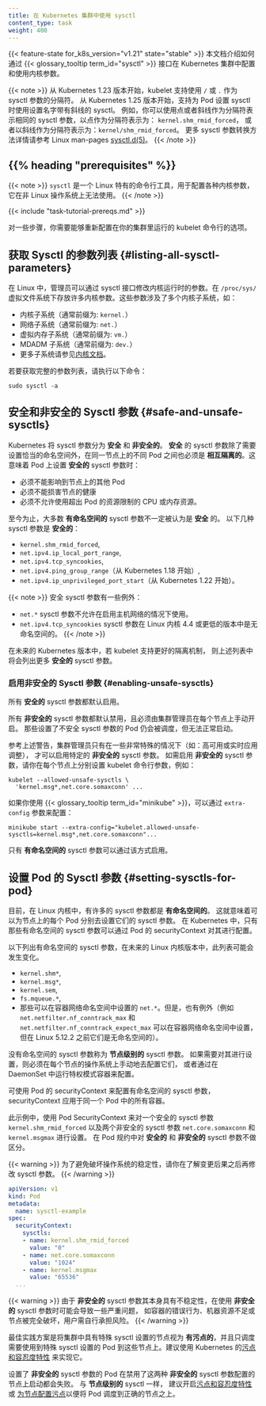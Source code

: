 ```yaml
---
title: 在 Kubernetes 集群中使用 sysctl
content_type: task
weight: 400
---
```




{{< feature-state for_k8s_version="v1.21" state="stable" >}}
本文档介绍如何通过 {{< glossary_tooltip term_id="sysctl" >}}
接口在 Kubernetes 集群中配置和使用内核参数。

{{< note >}}
从 Kubernetes 1.23 版本开始，kubelet 支持使用 `/` 或 `.` 作为 sysctl 参数的分隔符。
从 Kubernetes 1.25 版本开始，支持为 Pod 设置 sysctl 时使用设置名字带有斜线的 sysctl。
例如，你可以使用点或者斜线作为分隔符表示相同的 sysctl 参数，以点作为分隔符表示为： `kernel.shm_rmid_forced`，
或者以斜线作为分隔符表示为：`kernel/shm_rmid_forced`。
更多 sysctl 参数转换方法详情请参考 Linux man-pages
[sysctl.d(5)](https://man7.org/linux/man-pages/man5/sysctl.d.5.html)。
{{< /note >}}

## {{% heading "prerequisites" %}}

{{< note >}}
`sysctl` 是一个 Linux 特有的命令行工具，用于配置各种内核参数，
它在非 Linux 操作系统上无法使用。
{{< /note >}}

{{< include "task-tutorial-prereqs.md" >}}

对一些步骤，你需要能够重新配置在你的集群里运行的 kubelet 命令行的选项。


## 获取 Sysctl 的参数列表   {#listing-all-sysctl-parameters}

在 Linux 中，管理员可以通过 sysctl 接口修改内核运行时的参数。在 `/proc/sys/`
虚拟文件系统下存放许多内核参数。这些参数涉及了多个内核子系统，如：

- 内核子系统（通常前缀为: `kernel.`）
- 网络子系统（通常前缀为: `net.`）
- 虚拟内存子系统（通常前缀为: `vm.`）
- MDADM 子系统（通常前缀为: `dev.`）
- 更多子系统请参见[内核文档](https://www.kernel.org/doc/Documentation/sysctl/README)。

若要获取完整的参数列表，请执行以下命令：

```shell
sudo sysctl -a
```

## 安全和非安全的 Sysctl 参数  {#safe-and-unsafe-sysctls}

Kubernetes 将 sysctl 参数分为 **安全** 和 **非安全的**。
**安全** 的 sysctl 参数除了需要设置恰当的命名空间外，在同一节点上的不同 Pod
之间也必须是 **相互隔离的**。这意味着 Pod 上设置 **安全的** sysctl 参数时：

- 必须不能影响到节点上的其他 Pod
- 必须不能损害节点的健康
- 必须不允许使用超出 Pod 的资源限制的 CPU 或内存资源。

至今为止，大多数 **有命名空间的** sysctl 参数不一定被认为是 **安全** 的。
以下几种 sysctl 参数是 **安全的**：

- `kernel.shm_rmid_forced`,
- `net.ipv4.ip_local_port_range`,
- `net.ipv4.tcp_syncookies`,
- `net.ipv4.ping_group_range`（从 Kubernetes 1.18 开始）,
- `net.ipv4.ip_unprivileged_port_start`（从 Kubernetes 1.22 开始）。

{{< note >}}
安全 sysctl 参数有一些例外：

- `net.*` sysctl 参数不允许在启用主机网络的情况下使用。
- `net.ipv4.tcp_syncookies` sysctl 参数在 Linux 内核 4.4 或更低的版本中是无命名空间的。
{{< /note >}}

在未来的 Kubernetes 版本中，若 kubelet 支持更好的隔离机制，
则上述列表中将会列出更多 **安全的** sysctl 参数。

### 启用非安全的 Sysctl 参数   {#enabling-unsafe-sysctls}

所有 **安全的** sysctl 参数都默认启用。

所有 **非安全的** sysctl 参数都默认禁用，且必须由集群管理员在每个节点上手动开启。
那些设置了不安全 sysctl 参数的 Pod 仍会被调度，但无法正常启动。

参考上述警告，集群管理员只有在一些非常特殊的情况下（如：高可用或实时应用调整），
才可以启用特定的 **非安全的** sysctl 参数。
如需启用 **非安全的** sysctl 参数，请你在每个节点上分别设置 kubelet 命令行参数，例如：

```shell
kubelet --allowed-unsafe-sysctls \
  'kernel.msg*,net.core.somaxconn' ...
```

如果你使用 {{< glossary_tooltip term_id="minikube" >}}，可以通过 `extra-config` 参数来配置：

```shell
minikube start --extra-config="kubelet.allowed-unsafe-sysctls=kernel.msg*,net.core.somaxconn"...
```
只有 **有命名空间的** sysctl 参数可以通过该方式启用。

## 设置 Pod 的 Sysctl 参数   {#setting-sysctls-for-pod}

目前，在 Linux 内核中，有许多的 sysctl 参数都是 **有命名空间的**。
这就意味着可以为节点上的每个 Pod 分别去设置它们的 sysctl 参数。
在 Kubernetes 中，只有那些有命名空间的 sysctl 参数可以通过 Pod 的 securityContext 对其进行配置。

以下列出有命名空间的 sysctl 参数，在未来的 Linux 内核版本中，此列表可能会发生变化。

- `kernel.shm*`,
- `kernel.msg*`,
- `kernel.sem`,
- `fs.mqueue.*`,
- 那些可以在容器网络命名空间中设置的 `net.*`。但是，也有例外（例如
  `net.netfilter.nf_conntrack_max` 和 `net.netfilter.nf_conntrack_expect_max`
  可以在容器网络命名空间中设置，但在 Linux 5.12.2 之前它们是无命名空间的）。

没有命名空间的 sysctl 参数称为 **节点级别的** sysctl 参数。
如果需要对其进行设置，则必须在每个节点的操作系统上手动地去配置它们，
或者通过在 DaemonSet 中运行特权模式容器来配置。

可使用 Pod 的 securityContext 来配置有命名空间的 sysctl 参数，
securityContext 应用于同一个 Pod 中的所有容器。

此示例中，使用 Pod SecurityContext 来对一个安全的 sysctl 参数
`kernel.shm_rmid_forced` 以及两个非安全的 sysctl 参数
`net.core.somaxconn` 和 `kernel.msgmax` 进行设置。
在 Pod 规约中对 **安全的** 和 **非安全的** sysctl 参数不做区分。

{{< warning >}}
为了避免破坏操作系统的稳定性，请你在了解变更后果之后再修改 sysctl 参数。
{{< /warning >}}

```yaml
apiVersion: v1
kind: Pod
metadata:
  name: sysctl-example
spec:
  securityContext:
    sysctls:
    - name: kernel.shm_rmid_forced
      value: "0"
    - name: net.core.somaxconn
      value: "1024"
    - name: kernel.msgmax
      value: "65536"
  ...
```


{{< warning >}}
由于 **非安全的** sysctl 参数其本身具有不稳定性，在使用 **非安全的** sysctl 参数时可能会导致一些严重问题，
如容器的错误行为、机器资源不足或节点被完全破坏，用户需自行承担风险。
{{< /warning >}}

最佳实践方案是将集群中具有特殊 sysctl 设置的节点视为 **有污点的**，并且只调度需要使用到特殊
sysctl 设置的 Pod 到这些节点上。建议使用 Kubernetes
的[污点和容忍度特性](/docs/reference/generated/kubectl/kubectl-commands/#taint) 来实现它。

设置了 **非安全的** sysctl 参数的 Pod 在禁用了这两种 **非安全的** sysctl 参数配置的节点上启动都会失败。
与 **节点级别的** sysctl 一样，
建议开启[污点和容忍度特性](/docs/reference/generated/kubectl/kubectl-commands/#taint)或
[为节点配置污点](/zh-cn/docs/concepts/scheduling-eviction/taint-and-toleration/)以便将
Pod 调度到正确的节点之上。
